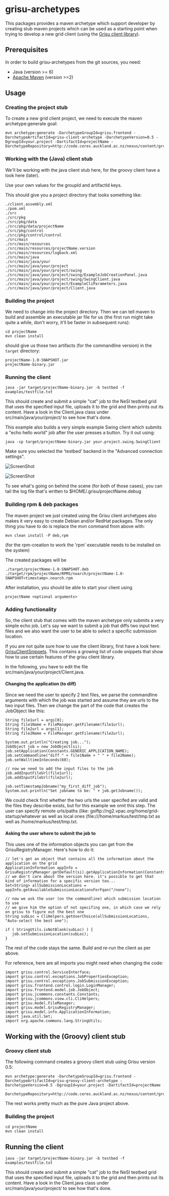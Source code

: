 grisu-archetypes
==============

This packages provides a maven archetype which support developer by creating stub maven projects which can be used as a starting point when trying to develop a new grid client (using the [Grisu client library](https://github.com/grisu/grisu/wiki/Grisu-client-library)).

Prerequisites
---------------------

In order to build grisu-archetypes from the git sources, you need: 

- Java (version >= 6)
- [Apache Maven](http://maven.apache.org) (version >=2)


Usage
---------

### Creating the project stub

To create a new grid client project, we need to execute the maven archetype:generate goal:


    mvn archetype:generate -DarchetypeGroupId=grisu.frontend -DarchetypeArtifactId=grisu-client-archetype -DarchetypeVersion=0.5 -DgroupId=your.project -DartifactId=projectName -DarchetypeRepository=http://code.ceres.auckland.ac.nz/nexus/content/groups/public


### Working with the (Java) client stub 

We'll be working with the java client stub here, for the groovy client have a look here (later).

Use your own values for the groupId and artifactId keys.

This should give you a project directory that looks something like:

    ./client.assembly.xml
    ./pom.xml
    ./src
    ./src/pkg
    ./src/pkg/data
    ./src/pkg/data/projectName
    ./src/pkg/control
    ./src/pkg/control/control
    ./src/main
    ./src/main/resources
    ./src/main/resources/projectName.version
    ./src/main/resources/logback.xml
    ./src/main/java
    ./src/main/java/your
    ./src/main/java/your/project
    ./src/main/java/your/project/swing
    ./src/main/java/your/project/swing/ExampleJobCreationPanel.java
    ./src/main/java/your/project/swing/SwingClient.java
    ./src/main/java/your/project/ExampleCliParameters.java
    ./src/main/java/your/project/Client.java


    
### Building the project

We need to change into the project directory. Then we can tell maven to build and assemble an executable jar file for us (the first run might take quite a while, don't worry, it'll be faster in subsequent runs):

    cd projectName
    mvn clean install
    
should give us those two artifacts (for the commandline version) in the `target` directory:

    projectName-1.0-SNAPSHOT.jar
    projectName-binary.jar
    
### Running the client

    java -jar target/projectName-binary.jar -b testbed -f examples/testfile.txt
    
This should create and submit a simple "cat" job to the NeSI testbed grid that uses the specified input file, uploads it to the grid and then prints out its content. Have a look in the Client.java class under src/main/java/your/project/ to see how that's done.

This example also builds a very simple example Swing client which submits a "echo hello world" job after the user presses a button. Try it out using:

    java -cp target/projectName-binary.jar your.project.swing.SwingClient
	
Make sure you selected the 'testbed' backend in the "Advanced connection settings".

![ScreenShot](https://raw.github.com/grisu/grisu-archetypes/develop/resources/swing_client_1.jpg)

![ScreenShot](https://raw.github.com/grisu/grisu-archetypes/develop/resources/swing_client_2.jpg)


To see what's going on behind the scene (for both of those cases), you can tail the log file that's written to $HOME/.grisu/projectName.debug

### Building rpm & deb packages

The maven project we just created using the Grisu client archetypes also makes it very easy to create Debian and/or RedHat packages. The only thing you have to do is replace the mvn command from above with:

    mvn clean install -P deb,rpm

(for the rpm-creation to work the 'rpm' executable needs to be installed on the system)

The created packages will be

    ./target/projectName-1.0-SNAPSHOT.deb
    ./target/rpm/projectName/RPMS/noarch/projectName-1.0-SNAPSHOT<timestamp>.noarch.rpm

After installation, you should be able to start your client using

    projectName <optional arguments>


### Adding functionality

So, the client stub that comes with the maven archetype only submits a very simple echo job. Let's say we want to submit a job that diffs two input text files and we also want the user to be able to select a specific submission location.

If you are not quite sure how to use the client library, first have a look here: [GrisuClientSnippets](https://github.com/grisu/grisu/wiki/GrisuClientSnippets). This contains a growing list of code snippets that show how to use certain features of the grisu client library.

In the following, you have to edit the file src/main/java/your/project/Client.java.

#### Changing the application (to diff) ####

Since we need the user to specify 2 text files, we parse the commandline arguments with which the job was started and assume they are urls to the two input files. Then we change the part of the code that creates the JobObject like this:

    String file1url = args[0];
    String file1Name = FileManager.getFilename(file1url);
    String file2url = args[1];
    String file2Name = FileManager.getFilename(file2url);

    System.out.println("Creating job...");
    JobObject job = new JobObject(si);
    job.setApplication(Constants.GENERIC_APPLICATION_NAME);
    job.setCommandline("diff " + file1Name + " " + file2Name);
    job.setWalltimeInSeconds(60);

    // now we need to add the input files to the job
    job.addInputFileUrl(file1url);
    job.addInputFileUrl(file2url);

    job.setTimestampJobname("my_first_diff_job");
    System.out.println("Set jobname to be: " + job.getJobname());


We could check first whether the two urls the user specifed are valid and the files they describe exists, but for this example we omit this step. The user can specify remote urls/paths (like: gsiftp://ng2.vpac.org/home/grid-startup/whatever as well as local ones (file:///home/markus/test/tmp.txt as well as /home/markus/test/tmp.txt.

#### Asking the user where to submit the job to

This uses one of the information objects you can get from the GrisuRegistryManager. Here's how to do it:

    // let's get an object that contains all the information about the application on the grid
    ApplicationInformation appInfo = GrisuRegistryManager.getDefault(si).getApplicationInformation(Constants.GENERIC_APPLICATION_NAME);
    // we don't care about the version here. it's possible to get that kind of information for a specific version too...
    Set<String> allSubmissionLocations = appInfo.getAvailableSubmissionLocationsForFqan("/none");
    		
    // now we ask the user (on the commandline) which submission location to use
    // we give him the option of not specifing one, in which case we rely on grisu to figure out the best one
    String subLoc = CliHelpers.getUserChoice(allSubmissionLocations, "Auto-select the best one");
    
    if ( StringUtils.isNotBlank(subLoc) ) {
       job.setSubmissionLocation(subLoc);
    }

The rest of the code stays the same. Build and re-run the client as per above.

For reference, here are all imports you might need when changing the code:

    import grisu.control.ServiceInterface;
    import grisu.control.exceptions.JobPropertiesException;
    import grisu.control.exceptions.JobSubmissionException;
    import grisu.frontend.control.login.LoginManager;
    import grisu.frontend.model.job.JobObject;
    import grisu.jcommons.constants.Constants;
    import grisu.jcommons.view.cli.CliHelpers;
    import grisu.model.FileManager;
    import grisu.model.GrisuRegistryManager;
    import grisu.model.info.ApplicationInformation;
    import java.util.Set;
    import org.apache.commons.lang.StringUtils;


## Working with the (Groovy) client stub ##

### Groovy client stub

The following command creates a groovy client stub using Grisu version 0.5:

    mvn archetype:generate -DarchetypeGroupId=grisu.frontend -DarchetypeArtifactId=grisu-groovy-client-archetype -DarchetypeVersion=0.5 -DgroupId=your.project -DartifactId=projectName -DarchetypeRepository=http://code.ceres.auckland.ac.nz/nexus/content/groups/public

The rest works pretty much as the pure Java project above.

### Building the project ####

    cd projectName
    mvn clean install

## Running the client ###

    java -jar target/projectName-binary.jar -b testbed -f examples/testfile.txt
    
This should create and submit a simple "cat" job to the NeSI testbed grid that uses the specified input file, uploads it to the grid and then prints out its content. Have a look in the Client.java class under src/main/java/your/project/ to see how that's done.

